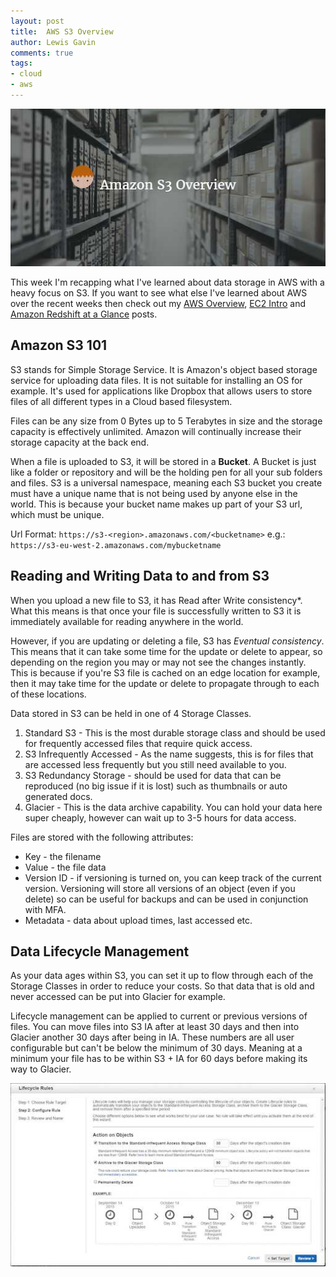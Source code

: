 ```yaml
--- 
layout: post 
title:  AWS S3 Overview
author: Lewis Gavin 
comments: true 
tags: 
- cloud
- aws
---
```


![AWS S3](../images/s3.jpg)

This week I'm recapping what I've learned about data storage in AWS with a heavy focus on S3. If you want to see what else I've learned about AWS over the recent weeks then check out my [AWS Overview](http://www.lewisgavin.co.uk/AWSOverview), [EC2 Intro](http://www.lewisgavin.co.uk/AWS-EC2) and [Amazon Redshift at a Glance](http://www.lewisgavin.co.uk/Amazon-Redshift) posts.

## Amazon S3 101

S3 stands for Simple Storage Service. It is Amazon's object based storage service for uploading data files. It is not suitable for installing an OS for example. It's used for applications like Dropbox that allows users to store files of all different types in a Cloud based filesystem.

Files can be any size from 0 Bytes up to 5 Terabytes in size and the storage capacity is effectively unlimited. Amazon will continually increase their storage capacity at the back end. 

When a file is uploaded to S3, it will be stored in a **Bucket**. A Bucket is just like a folder or repository and will be the holding pen for all your sub folders and files. S3 is a universal namespace, meaning each S3 bucket you create must have a unique name that is not being used by anyone else in the world. This is because your bucket name makes up part of your S3 url, which must be unique.

Url Format: `https://s3-<region>.amazonaws.com/<bucketname>`
e.g.: `https://s3-eu-west-2.amazonaws.com/mybucketname`

## Reading and Writing Data to and from S3

When you upload a new file to S3, it has Read after Write consistency*. What this means is that once your file is successfully written to S3 it is immediately available for reading anywhere in the world.

However, if you are updating or deleting a file, S3 has *Eventual consistency*. This means that it can take some time for the update or delete to appear, so depending on the region you may or may not see the changes instantly. This is because if you're S3 file is cached on an edge location for example, then it may take time for the update or delete to propagate through to each of these locations.

Data stored in S3 can be held in one of 4 Storage Classes. 

1. Standard S3 - This is the most durable storage class and should be used for frequently accessed files that require quick access.
2. S3 Infrequently Accessed - As the name suggests, this is for files that are accessed less frequently but you still need available to you.
3. S3 Redundancy Storage - should be used for data that can be reproduced (no big issue if it is lost) such as thumbnails or auto generated docs.
4. Glacier - This is the data archive capability. You can hold your data here super cheaply, however can wait up to 3-5 hours for data access.

Files are stored with the following attributes:
- Key - the filename
- Value - the file data
- Version ID - if versioning is turned on, you can keep track of the current version. Versioning will store all versions of an object (even if you delete) so can be useful for backups and can be used in conjunction with MFA.
- Metadata - data about upload times, last accessed etc.

## Data Lifecycle Management

As your data ages within S3, you can set it up to flow through each of the Storage Classes in order to reduce your costs. So that data that is old and never accessed can be put into Glacier for example.

Lifecycle management can be applied to current or previous versions of files. You can move files into S3 IA after at least 30 days and then into Glacier another 30 days after being in IA. These numbers are all user configurable but can't be below the minimum of 30 days. Meaning at a minimum your file has to be within S3 + IA for 60 days before making its way to Glacier.

![Lifecycle Management](../images/s3_lifecyclemgmt.jpg)

